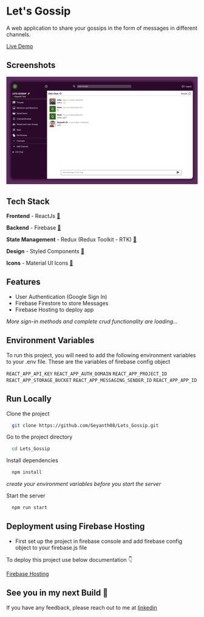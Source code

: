 # Let's Gossip

A web application to share your gossips in the form of messages in different channels.

[Live Demo](https://chat-app-940f6.web.app/)

## Screenshots

<div>
    <img src='./assets/app.png' alt="app"/>
</div>

## Tech Stack

**Frontend** - ReactJs [🔗](https://reactjs.org/)

**Backend** - Firebase [🔗](https://firebase.google.com/)

**State Management** - Redux (Redux Toolkit - RTK) [🔗](https://redux-toolkit.js.org/)

**Design** - Styled Components [🔗](https://styled-components.com/)

**Icons** - Material UI Icons [🔗](https://mui.com/material-ui/material-icons/)

## Features

- User Authentication (Google Sign In)
- Firebase Firestore to store Messages
- Firebase Hosting to deploy app

_More sign-in methods and complete crud functionality are loading..._

## Environment Variables

To run this project, you will need to add the following environment variables to your .env file. These are the variables
of firebase config object

`REACT_APP_API_KEY`
`REACT_APP_AUTH_DOMAIN`
`REACT_APP_PROJECT_ID`
`REACT_APP_STORAGE_BUCKET`
`REACT_APP_MESSAGING_SENDER_ID`
`REACT_APP_APP_ID`

## Run Locally

Clone the project

```bash
  git clone https://github.com/Geyanth08/Lets_Gossip.git
```

Go to the project directory

```bash
  cd Lets_Gossip
```

Install dependencies

```bash
  npm install
```

_create your environment variables before you start the server_

Start the server

```bash
  npm run start
```

## Deployment using Firebase Hosting

- First set up the project in firebase console and add firebase config object to your firebase.js file

To deploy this project use below documentation 👇

[Firebase Hosting](https://firebase.google.com/docs/hosting)

## See you in my next Build 💖

If you have any feedback, please reach out to me at [linkedin](https://www.linkedin.com/in/geyanth-padmakar-01834a220/)
